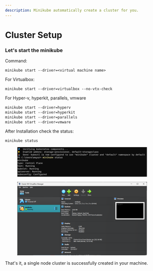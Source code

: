 ```yaml
---
description: Minikube automatically create a cluster for you.
---
```


# Cluster Setup

### Let's start the minikube

Command:&#x20;

```
minikube start --driver=<virtual machine name>
```

For Virtualbox:&#x20;

```
minikube start --driver=virtualbox --no-vtx-check
```

For Hyper-v, hyperkit, parallels, vmware

```
minikube start --driver=hyperv
minikube start --driver=hyperkit
minikube start --driver=parallels
minikube start --driver=vmware
```

After Installation check the status:

```
minikube status
```

<figure><img src="../.gitbook/assets/image (11).png" alt=""><figcaption></figcaption></figure>

<figure><img src="../.gitbook/assets/VirtualBox_JUDYAdqQTJ.png" alt=""><figcaption></figcaption></figure>

That's it, a single node cluster is successfully created in your machine.
